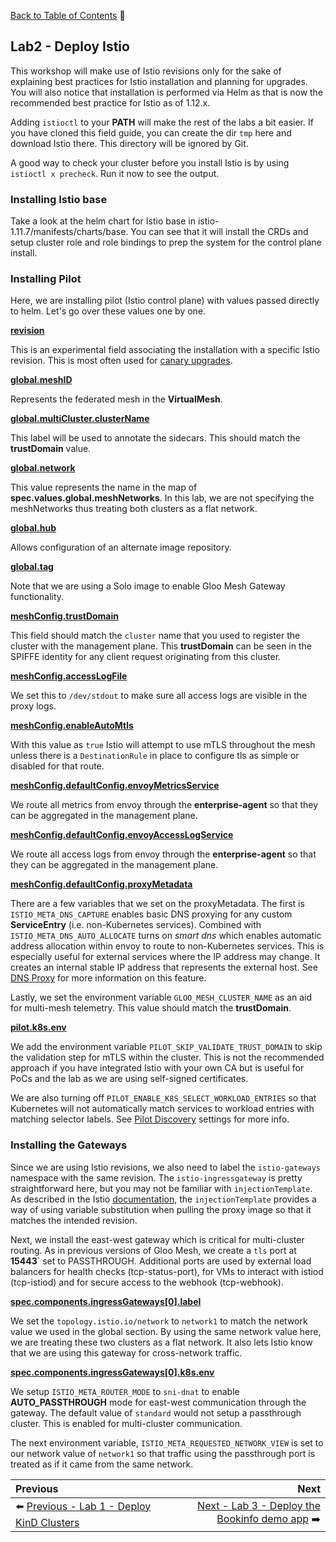[Back to Table of Contents](./README.md) :blue_book:

## Lab2 - Deploy Istio

This workshop will make use of Istio revisions only for the sake of explaining best practices for Istio installation and planning for upgrades.  You will also notice that installation is performed via Helm as that is now the recommended best practice for Istio as of 1.12.x.

Adding `istioctl` to your **PATH** will make the rest of the labs a bit easier.  If you have cloned this field guide, you can create the dir `tmp` here and download Istio there.  This directory will be ignored by Git.

A good way to check your cluster before you install Istio is by using `istioctl x precheck`.  Run it now to see the output.

### Installing Istio base 

Take a look at the helm chart for Istio base in istio-1.11.7/manifests/charts/base.  You can see that it will install the CRDs and setup cluster role and role bindings to prep the system for the control plane install.

### Installing Pilot

Here, we are installing pilot (Istio control plane) with values passed directly to helm.  Let's go over these values one by one.

[**revision**](https://istio.io/latest/docs/reference/config/istio.operator.v1alpha1/#IstioOperatorSpec)

This is an experimental field associating the installation with a specific Istio revision.  This is most often used for [canary upgrades](https://istio.io/latest/docs/setup/upgrade/canary/).

[**global.meshID**](https://istio.io/v1.5/docs/reference/config/installation-options/#global-options)

Represents the federated mesh in the **VirtualMesh**.

[**global.multiCluster.clusterName**](https://istio.io/v1.5/docs/reference/config/installation-options/#global-options)

This label will be used to annotate the sidecars.  This should match the **trustDomain** value.

[**global.network**](https://istio.io/v1.5/docs/reference/config/installation-options/#global-options)

This value represents the name in the map of **spec.values.global.meshNetworks**.  In this lab, we are not specifying the meshNetworks thus treating both clusters as a flat network.

[**global.hub**](https://istio.io/v1.5/docs/reference/config/installation-options/#global-options)

Allows configuration of an alternate image repository.

[**global.tag**](https://istio.io/v1.5/docs/reference/config/installation-options/#global-options)

Note that we are using a Solo image to enable Gloo Mesh Gateway functionality.

[**meshConfig.trustDomain**](https://istio.io/latest/docs/reference/config/istio.mesh.v1alpha1/)

This field should match the `cluster` name that you used to register the cluster with the management plane.  This **trustDomain** can be seen in the SPIFFE identity for any client request originating from this cluster.

[**meshConfig.accessLogFile**](https://istio.io/latest/docs/reference/config/istio.mesh.v1alpha1/)

We set this to `/dev/stdout` to make sure all access logs are visible in the proxy logs.

[**meshConfig.enableAutoMtls**](https://istio.io/latest/docs/reference/config/istio.mesh.v1alpha1/) 

With this value as `true` Istio will attempt to use mTLS throughout the mesh unless there is a `DestinationRule` in place to configure tls as simple or disabled for that route. 

[**meshConfig.defaultConfig.envoyMetricsService**](https://istio.io/latest/docs/reference/config/istio.mesh.v1alpha1/#ProxyConfig)

We route all metrics from envoy through the **enterprise-agent** so that they can be aggregated in the management plane.

[**meshConfig.defaultConfig.envoyAccessLogService**](https://istio.io/latest/docs/reference/config/istio.mesh.v1alpha1/#ProxyConfig)

We route all access logs from envoy through the **enterprise-agent** so that they can be aggregated in the management plane.

[**meshConfig.defaultConfig.proxyMetadata**](https://istio.io/latest/docs/reference/config/istio.mesh.v1alpha1/#ProxyConfig)

There are a few variables that we set on the proxyMetadata.  The first is `ISTIO_META_DNS_CAPTURE` enables basic DNS proxying for any custom **ServiceEntry** (i.e. non-Kubernetes services).  Combined with `ISTIO_META_DNS_AUTO_ALLOCATE` turns on *smart dns* which enables automatic address allocation within envoy to route to non-Kubernetes services.  This is especially useful for external services where the IP address may change.  It creates an internal stable IP address that represents the external host.  See [DNS Proxy](https://istio.io/latest/docs/ops/configuration/traffic-management/dns-proxy/) for more information on this feature.

Lastly, we set the environment variable `GLOO_MESH_CLUSTER_NAME` as an aid for multi-mesh telemetry.  This value should match the **trustDomain**.

[**pilot.k8s.env**](https://istio.io/latest/docs/reference/config/istio.operator.v1alpha1/#ComponentSpec)

We add the environment variable `PILOT_SKIP_VALIDATE_TRUST_DOMAIN` to skip the validation step for mTLS within the cluster.  This is not the recommended approach if you have integrated Istio with your own CA but is useful for PoCs and the lab as we are using self-signed certificates.

We are also turning off `PILOT_ENABLE_K8S_SELECT_WORKLOAD_ENTRIES` so that Kubernetes will not automatically match services to workload entries with matching selector labels. See [Pilot Discovery](https://istio.io/latest/docs/reference/commands/pilot-discovery/) settings for more info.

### Installing the Gateways

Since we are using Istio revisions, we also need to label the `istio-gateways` namespace with the same revision.  The `istio-ingressgateway` is pretty straightforward here, but you may not be familiar with `injectionTemplate`.  As described in the Istio [documentation](https://istio.io/latest/docs/setup/additional-setup/gateway/), the `injectionTemplate` provides a way of using variable substitution when pulling the proxy image so that it matches the intended revision.

Next, we install the east-west gateway which is critical for multi-cluster routing. As in previous versions of Gloo Mesh, we create a `tls` port at **15443**` set to PASSTHROUGH.  Additional ports are used by external load balancers for health checks (tcp-status-port), for VMs to interact with istiod (tcp-istiod) and for secure access to the webhook (tcp-webhook).  

[**spec.components.ingressGateways[0].label**](https://istio.io/latest/docs/reference/config/istio.operator.v1alpha1/#GatewaySpec)

We set the `topology.istio.io/network` to `network1` to match the network value we used in the global section.  By using the same network value here, we are treating these two clusters as a flat network.  It also lets Istio know that we are using this gateway for cross-network traffic.

[**spec.components.ingressGateways[0].k8s.env**](https://istio.io/latest/docs/reference/config/istio.operator.v1alpha1/#KubernetesResourcesSpec)

We setup `ISTIO_META_ROUTER_MODE` to `sni-dnat` to enable **AUTO_PASSTHROUGH** mode for east-west communication through the gateway.  The default value of `standard` would not setup a passthrough cluster.  This is enabled for multi-cluster communication.

The next environment variable, `ISTIO_META_REQUESTED_NETWORK_VIEW` is set to our network value of `network1` so that traffic using the passthrough port is treated as if it came from the same network.

| Previous | Next |
| :------- | ---: |
| :arrow_left: [Previous - Lab 1 - Deploy KinD Clusters](./lab1.md) | [Next - Lab 3 - Deploy the Bookinfo demo app](./lab3.md) :arrow_right: |

